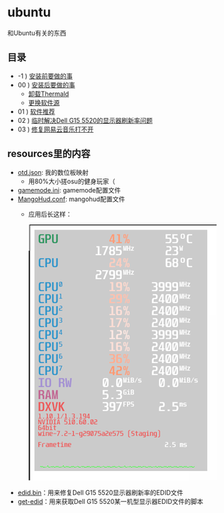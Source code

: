 # ubuntu
和Ubuntu有关的东西

## 目录
* -1 ) [安装前要做的事](./00-before-install.md)
* 00 ) [安装后要做的事](./00-after-install.md)
    * [卸载Thermald](./00-after-install.md#卸载thermald)
    * [更换软件源](./00-after-install.md#更换软件源)
* 01 ) [软件推荐](./02-software.md)
* 02 ) [临时解决Dell G15 5520的显示器刷新率问题](./03-workaround-dellg15.md)
* 03 ) [修复网易云音乐打不开](./04-fix-netease-cloud-music.md)

## resources里的内容
* [otd.json](./resources/otd.json): 我的数位板映射
    * 用80%大小搓osu的健身玩家（
* [gamemode.ini](./resources/gamemode.ini): gamemode配置文件
* [MangoHud.conf](./resources//MangoHud/MangoHud.conf): mangohud配置文件
    * 应用后长这样：
        
        ![截图](../assets//screenshot_1.png)
* [edid.bin](./resources/edid.bin)：用来修复Dell G15 5520显示器刷新率的EDID文件
* [get-edid](./resources/get-edid)：用来获取Dell G15 5520某一机型显示器EDID文件的脚本